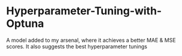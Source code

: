 # Hyperparameter-Tuning-with-Optuna
A model added to my arsenal, where it achieves a better MAE &amp; MSE scores. It also suggests the best hyperparameter tunings 
